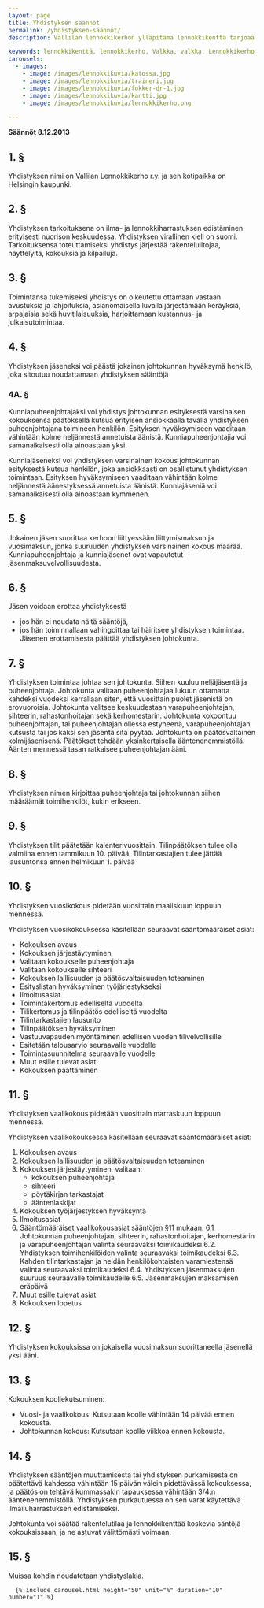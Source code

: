 ```yaml
---
layout: page
title: Yhdistyksen säännöt
permalink: /yhdistyksen-säännöt/
description: Vallilan lennokkikerhon ylläpitämä lennokkikenttä tarjoaa harrastajille mahdollisuuden lennättää Helsingissä. Tutustu yhdistyksen sääntöihin tässä.

keywords: lennokkikenttä, lennokkikerho, Valkka, valkka, Lennokkikerho, lennokkikerho, Lennokkikenttä, lennokkikenttä, Kenttä, kenttä
carousels:
  - images: 
    - image: /images/lennokkikuvia/katossa.jpg
    - image: /images/lennokkikuvia/traineri.jpg
    - image: /images/lennokkikuvia/fokker-dr-1.jpg
    - image: /images/lennokkikuvia/kantti.jpg
    - image: /images/lennokkikuvia/lennokkikerho.png

---
```




**Säännöt 8.12.2013**

## 1. §

Yhdistyksen nimi on Vallilan Lennokkikerho r.y. ja sen kotipaikka on Helsingin kaupunki.

## 2. §

Yhdistyksen tarkoituksena on ilma- ja lennokkiharrastuksen edistäminen erityisesti nuorison keskuudessa. Yhdistyksen virallinen kieli on suomi. Tarkoituksensa toteuttamiseksi yhdistys järjestää rakenteluiltojaa, näyttelyitä, kokouksia ja kilpailuja.

## 3. §

Toimintansa tukemiseksi yhdistys on oikeutettu ottamaan vastaan avustuksia ja lahjoituksia, asianomaisella luvalla järjestämään keräyksiä, arpajaisia sekä huvitilaisuuksia, harjoittamaan kustannus- ja julkaisutoimintaa.

## 4. §

Yhdistyksen jäseneksi voi päästä jokainen johtokunnan hyväksymä henkilö, joka sitoutuu noudattamaan yhdistyksen sääntöjä

### 4A. §

Kunniapuheenjohtajaksi voi yhdistys johtokunnan esityksestä varsinaisen kokouksensa päätöksellä kutsua erityisen ansiokkaalla tavalla yhdistyksen puheenjohtajana toimineen henkilön. Esityksen hyväksymiseen vaaditaan vähintään kolme neljännestä annetuista äänistä. Kunniapuheenjohtajia voi samanaikaisesti olla ainoastaan yksi.

Kunniajäseneksi voi yhdistyksen varsinainen kokous johtokunnan esityksestä kutsua henkilön, joka ansiokkaasti on osallistunut yhdistyksen toimintaan. Esityksen hyväksymiseen vaaditaan vähintään kolme neljännestä äänestyksessä annetuista äänistä. Kunniajäseniä voi samanaikaisesti olla ainoastaan kymmenen.

## 5. §

Jokainen jäsen suorittaa kerhoon liittyessään liittymismaksun ja vuosimaksun, jonka suuruuden yhdistyksen varsinainen kokous määrää. Kunniapuheenjohtaja ja kunniajäsenet ovat vapautetut jäsenmaksuvelvollisuudesta.

## 6. §

Jäsen voidaan erottaa yhdistyksestä

- jos hän ei noudata näitä sääntöjä,
- jos hän toiminnallaan vahingoittaa tai häiritsee yhdistyksen toimintaa.
Jäsenen erottamisesta päättää yhdistyksen johtokunta.

## 7. §

Yhdistyksen toimintaa johtaa sen johtokunta. Siihen kuuluu neljäjäsentä ja puheenjohtaja. Johtokunta valitaan puheenjohtajaa lukuun ottamatta kahdeksi vuodeksi kerrallaan siten, että vuosittain puolet jäsenistä on erovuoroisia. Johtokunta valitsee keskuudestaan varapuheenjohtajan, sihteerin, rahastonhoitajan sekä kerhomestarin. Johtokunta kokoontuu puheenjohtajan, tai puheenjohtajan ollessa estyneenä, varapuheenjohtajan kutsusta tai jos kaksi sen jäsentä sitä pyytää. Johtokunta on päätösvaltainen kolmijäsenisenä. Päätökset tehdään yksinkertaisella ääntenenemmistöllä. Äänten mennessä tasan ratkaisee puheenjohtajan ääni.

## 8. §

Yhdistyksen nimen kirjoittaa puheenjohtaja tai johtokunnan siihen määräämät toimihenkilöt, kukin erikseen.

## 9. §

Yhdistyksen tilit päätetään kalenterivuosittain. Tilinpäätöksen tulee olla valmiina ennen tammikuun 10. päivää. Tilintarkastajien tulee jättää lausuntonsa ennen helmikuun 1. päivää

## 10. §

Yhdistyksen vuosikokous pidetään vuosittain maaliskuun loppuun mennessä.

Yhdistyksen vuosikokouksessa käsitellään seuraavat sääntömääräiset asiat:

- Kokouksen avaus
- Kokouksen järjestäytyminen
- Valitaan kokoukselle puheenjohtaja
- Valitaan kokoukselle sihteeri
- Kokouksen laillisuuden ja päätösvaltaisuuden toteaminen
- Esityslistan hyväksyminen työjärjestykseksi
- Ilmoitusasiat
- Toimintakertomus edelliseltä vuodelta
- Tilikertomus ja tilinpäätös edelliseltä vuodelta
- Tilintarkastajien lausunto
- Tilinpäätöksen hyväksyminen
- Vastuuvapauden myöntäminen edellisen vuoden tilivelvollisille
- Esitetään talousarvio seuraavalle vuodelle
- Toimintasuunnitelma seuraavalle vuodelle
- Muut esille tulevat asiat
- Kokouksen päättäminen

## 11. §

Yhdistyksen vaalikokous pidetään vuosittain marraskuun loppuun mennessä.

Yhdistyksen vaalikokouksessa käsitellään seuraavat sääntömääräiset asiat:

1. Kokouksen avaus
2. Kokouksen laillisuuden ja päätösvaltaisuuden toteaminen
3. Kokouksen järjestäytyminen, valitaan:
   - kokouksen puheenjohtaja
   - sihteeri
   - pöytäkirjan tarkastajat
   - ääntenlaskijat
4. Kokouksen työjärjestyksen hyväksyntä
5. Ilmoitusasiat
6. Sääntömääräiset vaalikokousasiat sääntöjen §11 mukaan:
   6.1 Johtokunnan puheenjohtajan, sihteerin, rahastonhoitajan, kerhomestarin ja varapuheenjohtajan valinta seuraavaksi toimikaudeksi
   6.2. Yhdistyksen toimihenkilöiden valinta seuraavaksi toimikaudeksi
   6.3. Kahden tilintarkastajan ja heidän henkilökohtaisten varamiestensä valinta seuraavaksi toimikaudeksi
   6.4. Yhdistyksen jäsenmaksujen suuruus seuraavalle toimikaudelle
   6.5. Jäsenmaksujen maksamisen eräpäivä
7. Muut esille tulevat asiat
8. Kokouksen lopetus

## 12. §

Yhdistyksen kokouksissa on jokaisella vuosimaksun suorittaneella jäsenellä yksi ääni.

## 13. §

Kokouksen koollekutsuminen:

- Vuosi- ja vaalikokous: Kutsutaan koolle vähintään 14 päivää ennen kokousta.
- Johtokunnan kokous: Kutsutaan koolle viikkoa ennen kokousta.

## 14. §

Yhdistyksen sääntöjen muuttamisesta tai yhdistyksen purkamisesta on päätettävä kahdessa vähintään 15 päivän välein pidettävässä kokouksessa, ja päätös on tehtävä kummassakin tapauksessa vähintään 3/4:n ääntenenemmistöllä. Yhdistyksen purkautuessa on sen varat käytettävä ilmailuharrastuksen edistämiseksi.

Johtokunta voi säätää rakentelutilaa ja lennokkikenttää koskevia säntöjä kokouksissaan, ja ne astuvat välittömästi voimaan.

## 15. §

Muissa kohdin noudatetaan yhdistyslakia.
  
      {% include carousel.html height="50" unit="%" duration="10" number="1" %}
